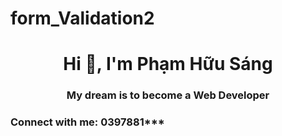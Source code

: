 # form_Validation2
<h1 align="center">Hi 👋, I'm Phạm Hữu Sáng</h1>
<h3 align="center">My dream is to become a Web Developer</h3>

<h3 align="left">Connect with me: 0397881***</h3>
<p align="left">
</p>
